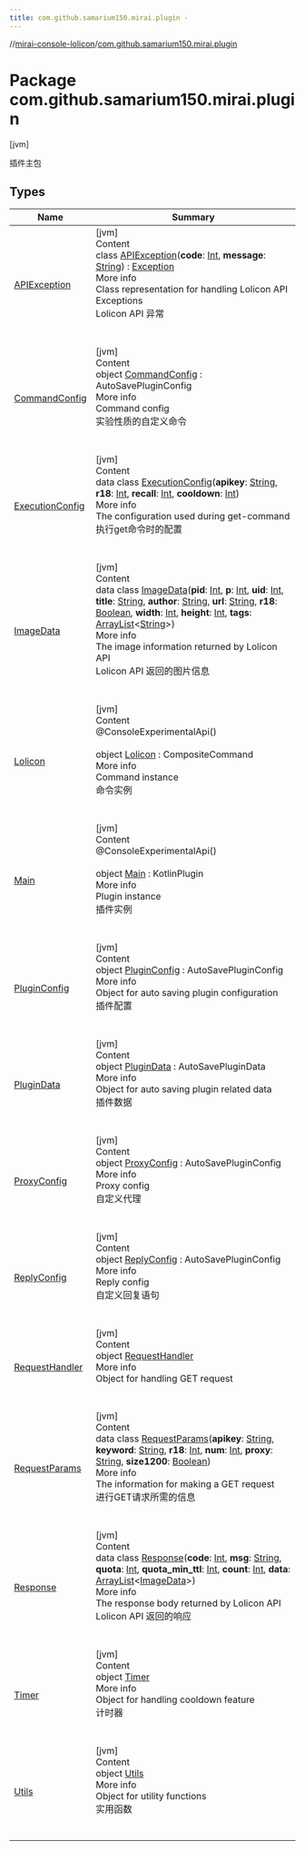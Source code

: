 ```yaml
---
title: com.github.samarium150.mirai.plugin -
---
```

//[mirai-console-lolicon](../../index.md)/[com.github.samarium150.mirai.plugin](index.md)



# Package com.github.samarium150.mirai.plugin  
 [jvm] 

插件主包

   


## Types  
  
|  Name |  Summary | 
|---|---|
| <a name="com.github.samarium150.mirai.plugin/APIException///PointingToDeclaration/"></a>[APIException](-a-p-i-exception/index.md)| <a name="com.github.samarium150.mirai.plugin/APIException///PointingToDeclaration/"></a>[jvm]  <br>Content  <br>class [APIException](-a-p-i-exception/index.md)(**code**: [Int](https://kotlinlang.org/api/latest/jvm/stdlib/kotlin/-int/index.html), **message**: [String](https://kotlinlang.org/api/latest/jvm/stdlib/kotlin/-string/index.html)) : [Exception](https://docs.oracle.com/javase/8/docs/api/java/lang/Exception.html)  <br>More info  <br>Class representation for handling Lolicon API Exceptions <br> Lolicon API 异常  <br><br><br>|
| <a name="com.github.samarium150.mirai.plugin/CommandConfig///PointingToDeclaration/"></a>[CommandConfig](-command-config/index.md)| <a name="com.github.samarium150.mirai.plugin/CommandConfig///PointingToDeclaration/"></a>[jvm]  <br>Content  <br>object [CommandConfig](-command-config/index.md) : AutoSavePluginConfig  <br>More info  <br>Command config <br> 实验性质的自定义命令  <br><br><br>|
| <a name="com.github.samarium150.mirai.plugin/ExecutionConfig///PointingToDeclaration/"></a>[ExecutionConfig](-execution-config/index.md)| <a name="com.github.samarium150.mirai.plugin/ExecutionConfig///PointingToDeclaration/"></a>[jvm]  <br>Content  <br>data class [ExecutionConfig](-execution-config/index.md)(**apikey**: [String](https://kotlinlang.org/api/latest/jvm/stdlib/kotlin/-string/index.html), **r18**: [Int](https://kotlinlang.org/api/latest/jvm/stdlib/kotlin/-int/index.html), **recall**: [Int](https://kotlinlang.org/api/latest/jvm/stdlib/kotlin/-int/index.html), **cooldown**: [Int](https://kotlinlang.org/api/latest/jvm/stdlib/kotlin/-int/index.html))  <br>More info  <br>The configuration used during get-command <br> 执行get命令时的配置  <br><br><br>|
| <a name="com.github.samarium150.mirai.plugin/ImageData///PointingToDeclaration/"></a>[ImageData](-image-data/index.md)| <a name="com.github.samarium150.mirai.plugin/ImageData///PointingToDeclaration/"></a>[jvm]  <br>Content  <br>data class [ImageData](-image-data/index.md)(**pid**: [Int](https://kotlinlang.org/api/latest/jvm/stdlib/kotlin/-int/index.html), **p**: [Int](https://kotlinlang.org/api/latest/jvm/stdlib/kotlin/-int/index.html), **uid**: [Int](https://kotlinlang.org/api/latest/jvm/stdlib/kotlin/-int/index.html), **title**: [String](https://kotlinlang.org/api/latest/jvm/stdlib/kotlin/-string/index.html), **author**: [String](https://kotlinlang.org/api/latest/jvm/stdlib/kotlin/-string/index.html), **url**: [String](https://kotlinlang.org/api/latest/jvm/stdlib/kotlin/-string/index.html), **r18**: [Boolean](https://kotlinlang.org/api/latest/jvm/stdlib/kotlin/-boolean/index.html), **width**: [Int](https://kotlinlang.org/api/latest/jvm/stdlib/kotlin/-int/index.html), **height**: [Int](https://kotlinlang.org/api/latest/jvm/stdlib/kotlin/-int/index.html), **tags**: [ArrayList](https://kotlinlang.org/api/latest/jvm/stdlib/kotlin.collections/-array-list/index.html)<[String](https://kotlinlang.org/api/latest/jvm/stdlib/kotlin/-string/index.html)>)  <br>More info  <br>The image information returned by Lolicon API <br> Lolicon API 返回的图片信息  <br><br><br>|
| <a name="com.github.samarium150.mirai.plugin/Lolicon///PointingToDeclaration/"></a>[Lolicon](-lolicon/index.md)| <a name="com.github.samarium150.mirai.plugin/Lolicon///PointingToDeclaration/"></a>[jvm]  <br>Content  <br>@ConsoleExperimentalApi()  <br>  <br>object [Lolicon](-lolicon/index.md) : CompositeCommand  <br>More info  <br>Command instance <br> 命令实例  <br><br><br>|
| <a name="com.github.samarium150.mirai.plugin/Main///PointingToDeclaration/"></a>[Main](-main/index.md)| <a name="com.github.samarium150.mirai.plugin/Main///PointingToDeclaration/"></a>[jvm]  <br>Content  <br>@ConsoleExperimentalApi()  <br>  <br>object [Main](-main/index.md) : KotlinPlugin  <br>More info  <br>Plugin instance <br> 插件实例  <br><br><br>|
| <a name="com.github.samarium150.mirai.plugin/PluginConfig///PointingToDeclaration/"></a>[PluginConfig](-plugin-config/index.md)| <a name="com.github.samarium150.mirai.plugin/PluginConfig///PointingToDeclaration/"></a>[jvm]  <br>Content  <br>object [PluginConfig](-plugin-config/index.md) : AutoSavePluginConfig  <br>More info  <br>Object for auto saving plugin configuration <br> 插件配置  <br><br><br>|
| <a name="com.github.samarium150.mirai.plugin/PluginData///PointingToDeclaration/"></a>[PluginData](-plugin-data/index.md)| <a name="com.github.samarium150.mirai.plugin/PluginData///PointingToDeclaration/"></a>[jvm]  <br>Content  <br>object [PluginData](-plugin-data/index.md) : AutoSavePluginData  <br>More info  <br>Object for auto saving plugin related data <br> 插件数据  <br><br><br>|
| <a name="com.github.samarium150.mirai.plugin/ProxyConfig///PointingToDeclaration/"></a>[ProxyConfig](-proxy-config/index.md)| <a name="com.github.samarium150.mirai.plugin/ProxyConfig///PointingToDeclaration/"></a>[jvm]  <br>Content  <br>object [ProxyConfig](-proxy-config/index.md) : AutoSavePluginConfig  <br>More info  <br>Proxy config <br> 自定义代理  <br><br><br>|
| <a name="com.github.samarium150.mirai.plugin/ReplyConfig///PointingToDeclaration/"></a>[ReplyConfig](-reply-config/index.md)| <a name="com.github.samarium150.mirai.plugin/ReplyConfig///PointingToDeclaration/"></a>[jvm]  <br>Content  <br>object [ReplyConfig](-reply-config/index.md) : AutoSavePluginConfig  <br>More info  <br>Reply config <br> 自定义回复语句  <br><br><br>|
| <a name="com.github.samarium150.mirai.plugin/RequestHandler///PointingToDeclaration/"></a>[RequestHandler](-request-handler/index.md)| <a name="com.github.samarium150.mirai.plugin/RequestHandler///PointingToDeclaration/"></a>[jvm]  <br>Content  <br>object [RequestHandler](-request-handler/index.md)  <br>More info  <br>Object for handling GET request  <br><br><br>|
| <a name="com.github.samarium150.mirai.plugin/RequestParams///PointingToDeclaration/"></a>[RequestParams](-request-params/index.md)| <a name="com.github.samarium150.mirai.plugin/RequestParams///PointingToDeclaration/"></a>[jvm]  <br>Content  <br>data class [RequestParams](-request-params/index.md)(**apikey**: [String](https://kotlinlang.org/api/latest/jvm/stdlib/kotlin/-string/index.html), **keyword**: [String](https://kotlinlang.org/api/latest/jvm/stdlib/kotlin/-string/index.html), **r18**: [Int](https://kotlinlang.org/api/latest/jvm/stdlib/kotlin/-int/index.html), **num**: [Int](https://kotlinlang.org/api/latest/jvm/stdlib/kotlin/-int/index.html), **proxy**: [String](https://kotlinlang.org/api/latest/jvm/stdlib/kotlin/-string/index.html), **size1200**: [Boolean](https://kotlinlang.org/api/latest/jvm/stdlib/kotlin/-boolean/index.html))  <br>More info  <br>The information for making a GET request <br> 进行GET请求所需的信息  <br><br><br>|
| <a name="com.github.samarium150.mirai.plugin/Response///PointingToDeclaration/"></a>[Response](-response/index.md)| <a name="com.github.samarium150.mirai.plugin/Response///PointingToDeclaration/"></a>[jvm]  <br>Content  <br>data class [Response](-response/index.md)(**code**: [Int](https://kotlinlang.org/api/latest/jvm/stdlib/kotlin/-int/index.html), **msg**: [String](https://kotlinlang.org/api/latest/jvm/stdlib/kotlin/-string/index.html), **quota**: [Int](https://kotlinlang.org/api/latest/jvm/stdlib/kotlin/-int/index.html), **quota_min_ttl**: [Int](https://kotlinlang.org/api/latest/jvm/stdlib/kotlin/-int/index.html), **count**: [Int](https://kotlinlang.org/api/latest/jvm/stdlib/kotlin/-int/index.html), **data**: [ArrayList](https://kotlinlang.org/api/latest/jvm/stdlib/kotlin.collections/-array-list/index.html)<[ImageData](-image-data/index.md)>)  <br>More info  <br>The response body returned by Lolicon API <br> Lolicon API 返回的响应  <br><br><br>|
| <a name="com.github.samarium150.mirai.plugin/Timer///PointingToDeclaration/"></a>[Timer](-timer/index.md)| <a name="com.github.samarium150.mirai.plugin/Timer///PointingToDeclaration/"></a>[jvm]  <br>Content  <br>object [Timer](-timer/index.md)  <br>More info  <br>Object for handling cooldown feature <br> 计时器  <br><br><br>|
| <a name="com.github.samarium150.mirai.plugin/Utils///PointingToDeclaration/"></a>[Utils](-utils/index.md)| <a name="com.github.samarium150.mirai.plugin/Utils///PointingToDeclaration/"></a>[jvm]  <br>Content  <br>object [Utils](-utils/index.md)  <br>More info  <br>Object for utility functions <br> 实用函数  <br><br><br>|

